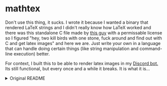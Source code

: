 # mathtex
Don't use this thing, it sucks. I wrote it because I wanted a binary that rendered LaTeX strings and I didn't really know how LaTeX worked and there was this standalone C file made by [this guy](http://www.forkosh.com/) with a permissable license so I figured "hey, two kill birds with one stone, fuck around and find out with C and get latex images" and here we are. Just write your own in a language that can handle doing certain things (like string manipulation and command-line execution) better.

For context, I built this to be able to render latex images in my [Discord bot.](https://github.com/mechabubba/bear) Its still functional, but every once and a while it breaks. It is what it is...

<details>
<summary>Original README</summary>

<pre>10/18/23: This program has been updated quite a bit. No longer a cgi app, now a standalone command line app.
The README below is pretty outdated. New one to be written at a later date; in the meantime, see the header of the mathtex.c file.

 --------------------------------------------------------------------------
 December 6, 2014                                              Version 1.05

                  m a t h T e X   R e a d m e   F i l e

 Copyright(c) 2007-2014, John Forkosh Associates, Inc. All rights reserved.
 --------------------------------------------------------------------------

                            by: John Forkosh
                  john@forkosh.com     www.forkosh.com

          This file is part of mathTeX, which is free software.
          You may redistribute and/or modify it under the terms
          of the GNU General Public License, version 3 or later,
          as published by the Free Software Foundation. See
                  http://www.gnu.org/licenses/gpl.html

          mathTeX is discussed and illustrated online by
          the mathTeX manual at its homepage
                   http://www.forkosh.com/mathtex.html
          Or you can follow the Installation instructions in
          Section II below to immediately install mathTeX on
          your own server.


I.   INTRODUCTION
------------------------------------------------------------------------
  MathTeX, licensed under the GPL, is a cgi program that lets you
  easily embed LaTeX math in your own html pages, blogs, wikis, etc.
  It parses a LaTeX math expression and immediately emits the
  corresponding gif (or png) image, rather than the usual TeX dvi.
  So just place an html <​img> tag in your document wherever you want
  to see the corresponding LaTeX expression.  For example,
        <​img src="/cgi-bin/mathtex.cgi?f(x)=\int_{-\infty}^xe^{-t^2}dt"
        alt="" border=0 align="middle">
  immediately displays the corresponding gif image wherever you put
  that <​img> tag.

  There's no inherent need to repeatedly write the cumbersome <​img> tag
  illustrated above.  For example, if you're using phpBB3, just click
  Postings from the Administrator Control Panel, and add the Custom BBCode
        [tex]{TEXT}[/tex]
  with the HTML replacement
        <​img src="/cgi-bin/mathtex.cgi?{TEXT}" align="middle">
  Then users can just type
        [tex] f(x)=\int_{-\infty}^xe^{-t^2}dt [/tex]
  in their posts to see a gif image of the enclosed expression.

  MathTeX uses the latex and dvipng programs, along with all necessary
  fonts, etc, from your TeX distribution.  If dvipng is not available,
  you can compile mathTeX to use dvips from your TeX distribution, and
  convert from the ImageMagick package, instead.  Links to online sources
  for all these dependencies are on  http://www.forkosh.com/mathtex.html
  and several are listed below.


II.  INSTALLATION
------------------------------------------------------------------------
  Note: The current release of mathTeX only runs under Unix-like
  operating systems.  To compile and install mathTeX on your own
  Unix server...
       +---
       | Install mathTeX's dependencies and download mathTeX
       +----------------------------------------------------
       * First, make sure you have a recent LaTeX distribution
              http://www.latex-project.org/ftp.html
         installed on your server.  Ask your ISP or sysadmin
         if you have any installation problems or questions.
         Or see  http://www.forkosh.com/mimetex.html  if you
         can't install latex.
              Besides latex, mathTeX uses dvipng, which recent
         LaTeX distributions typically include.  If you can't
         install dvipng, see http://www.forkosh.com/mathtex.html
         for instructions to use dvips and convert instead of dvipng.
       * Then, download  http://www.forkosh.dreamhost.com/mathtex.zip
         and  unzip mathtex.zip  in any convenient working
         directory.  Your working directory should now contain
          mathtex.zip          your downloaded gnu zipped mathTeX distribution
          mathtex/README       this file (see mathtex.html for demo/tutorial)
          mathtex/COPYING      GPL license, under which you may use mathTeX
          mathtex/mathtex.c    mathTeX source program and all functions
          mathtex/mathtex.html mathTeX users manual
       +---
       | Compile and Install mathTeX
       +----------------------------
       * To compile an executable that emits
         default gif images
              cc mathtex.c -DLATEX=\"$(which latex)\"  \
              -DDVIPNG=\"$(which dvipng)\"  \
              -o mathtex.cgi
         For default png images, add the -DPNG switch.  Additional
         command-line switches that you may find useful are
         discussed at  http://www.forkosh.com/mathtex.html
       * Finally,
              mv mathtex.cgi  to your server's cgi-bin/ directory,
              chmod its permissions as necessary (typically 755),
              making sure mathtex.cgi can rw files in cgi-bin/,
         and you're all done.
       +---
       | Test installed image
       +---------------------
       * To quickly test your installed mathtex.cgi, type
         a url into your browser's locator window something like
              http://www.yourdomain.com/cgi-bin/mathtex.cgi?x^2+y^2
         which should display the same image that you see at
              http://www.forkosh.com/cgi-bin/mathtex.cgi?x^2+y^2
         If you see the same image from your own domain link,
         then you've completed a successful mathTeX installation.
       * Optionally, to install a copy of the mathTeX manual
         on your server,
              mv mathtex.html  to your server's htdocs/ directory.
         And, if the relative path from htdocs to cgi-bin
         isn't ../cgi-bin, then edit mathtex.html and change
         the few dozen occurrences as necessary.  Now,
              http://www.yourdomain.com/mathtex.html
         should display your own copy of the mathTeX manual.

  Any problems with the above?
        Read the more detailed instructions on mathTeX's homepage
              http://www.forkosh.com/mathtex.html


III. REVISION HISTORY
------------------------------------------------------------------------
  See  http://www.forkosh.com/mathtexchangelog.html  for a detailed
  discussion of mathTeX revisions.
      o 11 Oct 2007 -- mathTeX version 1.00 released.
      o 12 Oct 2007 -- optional \usepackage[arg]{package} argument
        now recognized correctly (initial release neglected to
        handle optional [arg] following \usepackage).
      o 12 Oct 2007 -- html &#nnn; now translated during preprocessing,
        e.g., &#091 or &#091; becomes [ (left square bracket) before
        it's submitted to latex.
      o 12 Oct 2007 -- special mathTeX directives like \time
        are now checked for proper command termination, i.e., non-alpha
        character.  (In particular, LaTeX \times had been incorrectly
        interpreted as mathTeX \time followed by an s.)
      o 12 Oct 2007 -- url "unescape" translation, i.e.,
        %20-to-blank, etc, repeated (done twice) for
        <form> input.  (I'm not sure why this is necessary,
        and can't reproduce the problem myself, but am acting
        on seemingly reliable reports.)
      o 20 Oct 2007 -- removed leading and trailing pairs of $$...$$'s
        from input expressions, interpreting $...$ as \textstyle and
        $$...$$ as \displaystyle (and $$$...$$$ as \parstyle).
        Also removed leading and trailing \[...\], interpreting it
        as \displaystyle.  (Note: \displaystyle is mathTeX's default,
        so $$...$$'s or \[...\] are unnecessary.  But some people submit
        expressions containing them, so they're now interpreted.)
      o 16 Feb 2008 -- more robust test to display the correct
        error message when a required dependency isn't installed.
        (Occasionally, the "ran but failed" message was emitted
        when a dependency was actually "not installed".)
      o 16 Feb 2008 --  -DDENYREFERER=\"string\"  or
        -DDENYREFERER=\"string1,string2,etc\"  compile switch added.
        If compiled with it, mathTeX won't render images for
        HTTP_REFERER's containing  string (or string1 or string2, etc)
        as a substring of their url's.
      o 17 Feb 2008 -- updated (slightly) documentation
      o 18 Feb 2008 -- mathTeX version 1.01 released.
      o 05 Mar 2009 -- \environment directive added to display
        all http environment variables.
      o 06 Mar 2009 -- mathTeX version 1.02 released.
      o 15 Nov 2011 -- mathTeX version 1.05 released.
      o 26 Oct 2014 -- most recent change


IV.  CONCLUDING REMARKS
------------------------------------------------------------------------
  I hope you find mathTeX useful.  If so, a contribution to your
  country's TeX Users Group, or to the GNU project, is suggested,
  especially if you're a company that's currently profitable.
========================= END-OF-FILE README ===========================
</pre>
</details>
